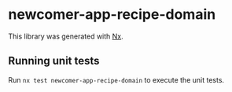 # newcomer-app-recipe-domain

This library was generated with [Nx](https://nx.dev).

## Running unit tests

Run `nx test newcomer-app-recipe-domain` to execute the unit tests.
